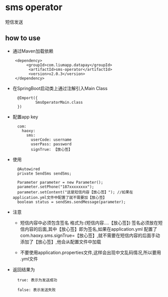# sms operator

短信发送

## how to use

* 通过Maven加载依赖
        
       <dependency>
            <groupId>com.liumapp.datapay</groupId>
             <artifactId>sms-operator</artifactId>
             <version>v2.0.3</version>
       </dependency>
        
* 在SpringBoot启动类上通过注解引入Main Class

        @Import({
                SmsOperatorMain.class
        })        
        
* 配置app key

        com:
          haoxy:
            sms:
              userCode: username 
              userPass: password
              signTrue: 【放心签】
                 
        
* 使用
        
        @Autowired
        private SendSms sendSms;
                
        Parameter parameter = new Parameter();
        parameter.setPhone("187xxxxxxxx");
        parameter.setContent("这是短信内容【放心签】"); //如果在application.yml文件中配置了就不需要加【放心签】
        boolean status = sendSms.sendMessage(parameter);
       
* 注意
     
    * 短信内容中必须包含签名 格式为:(短信内容....【放心签】) 签名必须放在短信内容的后面,其中【放心签】即为签名,如果在application.yml
     配置了 com.haoxy.sms.signTrue=【放心签】,就不需要在短信内容的后面手动添加了【放心签】,他会从配置文件中加载
     
    * 不要使用application.properties文件,这样会出现中文乱码情况,所以要用 .yml文件   
                   
                       
* 返回结果为

        true: 表示为发送成功
        
        false: 表示发送失败 
        
      
    
    
